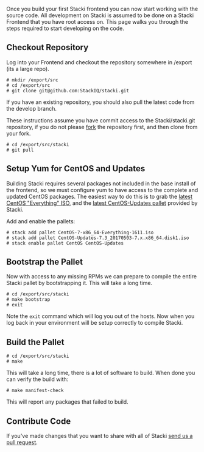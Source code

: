 Once you build your first Stacki frontend you can now start working with the source code.
All development on Stacki is assumed to be done on a Stacki Frontend that you have root access on.
This page walks you through the steps required to start developing on the code.

## Checkout Repository

Log into your Frontend and checkout the repository somewhere in /export (its a large repo).

```
# mkdir /export/src
# cd /export/src
# git clone git@github.com:StackIQ/stacki.git
```

If you have an existing repository, you should also pull the latest code from the develop branch.

These instructions assume you have commit access to the Stacki/stacki.git repository, if you do not
please [fork](https://help.github.com/articles/fork-a-repo/) the repository first,
and then clone from your fork.

```
# cd /export/src/stacki
# git pull
```

## Setup Yum for CentOS and Updates

Building Stacki requires several packages not included in the base install of the frontend, so we
must configure yum to have access to the complete and updated CentOS packages.  The easiest way to do this is to grab the [latest CentOS "Everything" ISO](http://isoredirect.centos.org/centos/7/isos/x86_64/CentOS-7-x86_64-Everything-1611.iso), and the [latest CentOS-Updates pallet](http://stacki.s3.amazonaws.com/public/os/centos/7/CentOS-Updates-7.3_20170503-7.x.x86_64.disk1.iso) provided by Stacki.

Add and enable the pallets:

```
# stack add pallet CentOS-7-x86_64-Everything-1611.iso
# stack add pallet CentOS-Updates-7.3_20170503-7.x.x86_64.disk1.iso
# stack enable pallet CentOS CentOS-Updates
```

## Bootstrap the Pallet

Now with access to any missing RPMs we can prepare to compile the entire Stacki pallet by bootstrapping it.  This will take a long time.

```
# cd /export/src/stacki
# make bootstrap
# exit
```

Note the ```exit``` command which will log you out of the hosts.
Now when you log back in your environment will be setup correctly to compile Stacki.

## Build the Pallet

```
# cd /export/src/stacki
# make
```

This will take a long time, there is a lot of software to build.
When done you can verify the build with:

```
# make manifest-check
```

This will report any packages that failed to build.

## Contribute Code

If you've made changes that you want to share with all of Stacki [send us a pull request](https://github.com/StackIQ/stacki/pulls).

